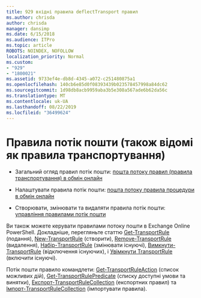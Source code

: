```yaml
---
title: 929 вхідні правила deflectTransport правил
ms.author: chrisda
author: chrisda
manager: dansimp
ms.date: 6/15/2018
ms.audience: ITPro
ms.topic: article
ROBOTS: NOINDEX, NOFOLLOW
localization_priority: Normal
ms.custom:
- "929"
- "1800021"
ms.assetid: 9733ef4e-db8d-4345-a072-c251480875a1
ms.openlocfilehash: 140cb6e85d0f08393439b023578457998a84dc62
ms.sourcegitcommit: 1d98db8acb9959aba3b5e308a567ade6b62da56c
ms.translationtype: MT
ms.contentlocale: uk-UA
ms.lasthandoff: 08/22/2019
ms.locfileid: "36499624"
---
```

# <a name="mail-flow-rules-also-known-as-transport-rules"></a>Правила потік пошти (також відомі як правила транспортування)

- Загальний огляд правил потік пошти: [пошта потоку правил (правила транспортування) в обмін онлайн](https://technet.microsoft.com/library/jj919238.aspx)

- Налаштувати правила потік пошти: [пошта потоку правила процедури в обмін онлайн](https://technet.microsoft.com/library/dn600436.aspx)

- Створювати, змінювати та видаляти правила потік пошти: [управління правилами потік пошти](https://technet.microsoft.com/library/jj657505.aspx)

Ви також можете керувати правилами потоку пошти в Exchange Online PowerShell. Докладніше, перегляньте статтю [Get-TransportRule](https://docs.microsoft.com/powershell/module/exchange/policy-and-compliance/get-transportrule) (подання), [New-TransportRule](https://docs.microsoft.com/powershell/module/exchange/policy-and-compliance/new-transportrule) (створити), [Remove-TransportRule](https://docs.microsoft.com/powershell/module/exchange/policy-and-compliance/remove-transportrule) (видалення), [Набір-TransportRule](https://docs.microsoft.com/powershell/module/exchange/policy-and-compliance/set-transportrule) (змінювати існуючі), [Вимкнути-TransportRule](https://docs.microsoft.com/powershell/module/exchange/policy-and-compliance/disable-transportrule) (відключення існуючих), і [Увімкнути TransportRule](https://docs.microsoft.com/powershell/module/exchange/policy-and-compliance/enable-transportrule) (включити існуючі).

Потік пошти правило командлети: [Get-TransportRuleAction](https://docs.microsoft.com/powershell/module/exchange/policy-and-compliance/get-transportruleaction) (список можливих дій), [Get-TransportRulePredicate](https://docs.microsoft.com/powershell/module/exchange/policy-and-compliance/get-transportrulepredicate) (списку доступні умови та винятки), [Експорт-TransportRuleCollection](https://docs.microsoft.com/powershell/module/exchange/policy-and-compliance/export-transportrulecollection) (експортних правил) та [ Імпорт-TransportRuleCollection](https://docs.microsoft.com/powershell/module/exchange/policy-and-compliance/import-transportrulecollection) (імпортувати правила).
